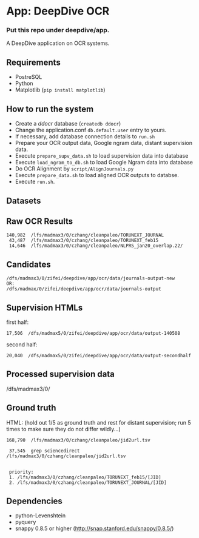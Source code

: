 App: DeepDive OCR
====

### Put this repo under deepdive/app.

A DeepDive application on OCR systems.

Requirements
----

- PostreSQL
- Python
- Matplotlib (`pip install matplotlib`)

How to run the system
----

- Create a *ddocr* database (`createdb ddocr`)
- Change the application.conf `db.default.user` entry to yours.
- If necessary, add database connection details to `run.sh`
- Prepare your OCR output data, Google ngram data, distant supervision data.
- Execute `prepare_supv_data.sh` to load supervision data into database
- Execute `load_ngram_to_db.sh` to load Google Ngram data into database
- Do OCR Alignment by `script/AlignJournals.py`
- Execute `prepare_data.sh` to load aligned OCR outputs to databse.
- Execute `run.sh`.



Datasets
----

## Raw OCR Results

    140,982  /lfs/madmax3/0/czhang/cleanpaleo/TORUNEXT_JOURNAL
     43,487  /lfs/madmax3/0/czhang/cleanpaleo/TORUNEXT_feb15
     14,646  /lfs/madmax3/0/czhang/cleanpaleo/NLPRS_jan20_overlap.22/

## Candidates

    /dfs/madmax3/0/zifei/deepdive/app/ocr/data/journals-output-new
    OR:
    /dfs/madmax/0/zifei/deepdive/app/ocr/data/journals-output

## Supervision HTMLs

first half:

    17,506  /dfs/madmax5/0/zifei/deepdive/app/ocr/data/output-140508

second half:

    20,040  /dfs/madmax5/0/zifei/deepdive/app/ocr/data/output-secondhalf

## Processed supervision data



/dfs/madmax3/0/



Ground truth
----

HTML: (hold out 1/5 as ground truth and rest for distant supervision; run 5 times to make sure they do not differ wildly...)

    168,790  /lfs/madmax3/0/czhang/cleanpaleo/jid2url.tsv

     37,545  grep sciencedirect /lfs/madmax3/0/czhang/cleanpaleo/jid2url.tsv
     

     priority: 
     1. /lfs/madmax3/0/czhang/cleanpaleo/TORUNEXT_feb15/[JID] 
     2. /lfs/madmax3/0/czhang/cleanpaleo/TORUNEXT_JOURNAL/[JID] 



Dependencies
----

- python-Levenshtein
- pyquery
- snappy 0.8.5 or higher (http://snap.stanford.edu/snappy/0.8.5/)
